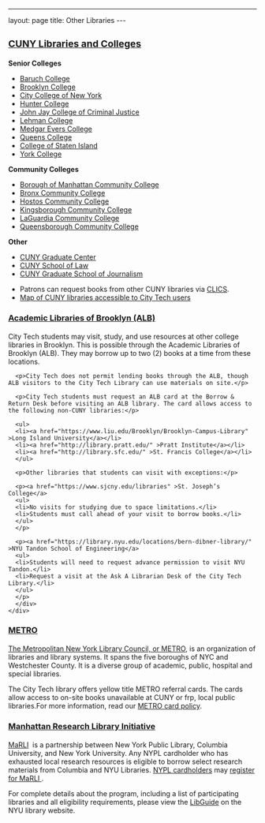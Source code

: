 --- 
layout: page
title: Other Libraries
--- <div class="panel-group">
  <div class="panel panel-default">
    <div class="panel-heading">
      <h3 class="panel-title">
        <a data-toggle="collapse" href="#collapse1"><h3><strong>CUNY Libraries and Colleges</strong></h3></a>
      </h3>
    </div>
    <div id="collapse1" class="panel-collapse collapse in">
      <div class="panel-body">
        <div class="row">
      <div class="col-md-4">
      <strong>Senior Colleges</strong>
<ul>
<li><a href="https://library.baruch.cuny.edu/" target="_blank" >Baruch College</a></li>
<li><a href="http://academic.brooklyn.cuny.edu/library/" target="_blank" >Brooklyn College</a></li>
<li><a href="http://www.ccny.cuny.edu/library/" target="_blank" >City College of New York</a></li>
<li><a href="http://library.hunter.cuny.edu/" target="_blank" >Hunter College</a></li>
<li><a href="http://www.lib.jjay.cuny.edu/" target="_blank" >John Jay College of Criminal Justice</a></li>
<li><a href="https://www.lehman.edu/library/" target="_blank" >Lehman College</a></li>
<li><a href="http://www.mec.cuny.edu/library" target="_blank" >Medgar Evers College</a></li>
<li><a href="http://www.qc.edu/Library/index.html" target="_blank" >Queens College</a></li>
<li><a href="http://www.library.csi.cuny.edu/" target="_blank" >College of Staten Island</a></li>
<li><a href="http://www.york.cuny.edu/library/" target="_blank" >York College</a></li></ul></li></ul>
      </div>
      <div class="col-md-4">
      <strong>Community Colleges</strong><ul>
<li><a href="http://lib1.bmcc.cuny.edu/lib/" target="_blank" >Borough of Manhattan Community College</a></li>
<li><a href="http://www.bcc.cuny.edu/library/" target="_blank" >Bronx Community College</a></li>
<li><a href="http://www.hostos.cuny.edu/library/index.htm" target="_blank" >Hostos Community College</a></li>
<li><a href="https://www.kbcc.cuny.edu/kcclibrary/Homepage.html" target="_blank" >Kingsborough Community College</a></li>
<li><a href="http://www.lagcc.cuny.edu/library/" target="_blank" >LaGuardia Community College</a></li>
<li><a href="http://www.qcc.cuny.edu/library/" target="_blank" >Queensborough Community College</a></li></ul></li></ul>
      </div>
      <div class="col-md-4">
      <strong>Other</strong><ul><li><a href="http://library.gc.cuny.edu/" target="_blank" >CUNY Graduate Center</a></li>
<li><a href="http://www.law.cuny.edu/library/" target="_blank" >CUNY School of Law</a></li>
<li><a href="http://www.journalism.cuny.edu/research-center/" target="_blank" >CUNY Graduate School of Journalism</font></a></li></ul>
      </div> 
        </div>
<div class="col-md-12">
<ul>
<li>Patrons can request books from other CUNY libraries via <a href="https://library.citytech.cuny.edu/help/how/clics.php" >CLICS</a>.</li>
<li><a href="https://kokomoto.carto.com/builder/7f1a1151-7e8e-4044-aab4-b068d2c6695b/embed" >Map of CUNY libraries accessible to City Tech users</a></li>
</ul>
</div>
      </div>
    </div>

  </div>
</div> 

 <div class="panel-group">
  <div class="panel panel-default">
    <div class="panel-heading">
      <h4 class="panel-title">
        <a data-toggle="collapse" href="#ALB"><h3><strong>Academic Libraries of Brooklyn (ALB)</strong></h3></a>
      </h4>
    </div>
    <div id="ALB" class="panel-collapse collapse in">
      <div class="panel-body">
      <p>City Tech students may visit, study, and use resources at other college libraries in Brooklyn. This is possible through the Academic Libraries of Brooklyn (ALB). They may borrow up to two (2) books at a time from these locations.</p>

      <p>City Tech does not permit lending books through the ALB, though ALB visitors to the City Tech Library can use materials on site.</p>

      <p>City Tech students must request an ALB card at the Borrow & Return Desk before visiting an ALB library. The card allows access to the following non-CUNY libraries:</p>

      <ul>
      <li><a href="https://www.liu.edu/Brooklyn/Brooklyn-Campus-Library" >Long Island University</a></li>
      <li><a href="http://library.pratt.edu/" >Pratt Institute</a></li>
      <li><a href="http://library.sfc.edu/" >St. Francis College</a></li>
      </ul>

      <p>Other libraries that students can visit with exceptions:</p>

      <p><a href="https://www.sjcny.edu/libraries" >St. Joseph’s College</a>
      <ul>
      <li>No visits for studying due to space limitations.</li>
      <li>Students must call ahead of your visit to borrow books.</li>
      </ul>
      </p>

      <p><a href="https://library.nyu.edu/locations/bern-dibner-library/" >NYU Tandon School of Engineering</a>
      <ul>
      <li>Students will need to request advance permission to visit NYU Tandon.</li>
      <li>Request a visit at the Ask A Librarian Desk of the City Tech Library.</li>
      </ul>
      </p>
      </div>
    </div>
  </div>
</div> 

 <div class="panel-group">
  <div class="panel panel-default">
    <div class="panel-heading">
      <h4 class="panel-title">
        <a data-toggle="collapse" href="#METRO"><h3><strong>METRO</strong></h3></a>
      </h4>
    </div>
    <div id="METRO" class="panel-collapse collapse in">
      <div class="panel-body"><p><a href="http://www.metro.org/" target="_blank" >The Metropolitan New York Library Council, or METRO</a>, is an organization of libraries and library systems. It spans the five boroughs of NYC and Westchester County. It is a diverse group of academic, public, hospital and special libraries.</p>
<p>The City Tech library offers yellow title METRO referral cards. The cards allow access to on-site books unavailable at CUNY or frp, local public libraries.For more information, read our&nbsp;<a href="http://library.citytech.cuny.edu/policies/access/metrocard.php" https://library.nyu.edu/locations/bern-dibner-library/>METRO card policy</a>.</p></div>
    </div>
  </div>
</div> 

 <div class="panel-group">
  <div class="panel panel-default">
    <div class="panel-heading">
      <h4 class="panel-title">
        <a data-toggle="collapse" href="#MARLI"><h3><strong>Manhattan Research Library Initiative</strong></h3></a>
      </h4>
    </div>
    <div id="MARLI" class="panel-collapse collapse in">
      <div class="panel-body"><p><a href="http://www.nypl.org/help/finding-things/MaRLI" target="_blank" >MaRLI</a>&nbsp; is a partnership between New York Public Library, Columbia University, and New York University. Any NYPL cardholder who has exhausted local research resources is eligible to borrow select research materials from Columbia and NYU Libraries. <a href="http://www.nypl.org/help/library-card" target="_blank" >NYPL cardholders</a> may <a href="http://www.nypl.org/MaRLI-application" target="_blank" >register for MaRLI&nbsp;</a>.</p>
<p>For complete details about the program, including a list of participating libraries and all eligibility requirements, please view the&nbsp;<a href="http://marli.libguides.com/content.php?pid=194135&amp;sid=1627106" target="_blank" >LibGuide</a>&nbsp;on the NYU library website.</p>
</div>
    </div>
  </div>
</div> 
